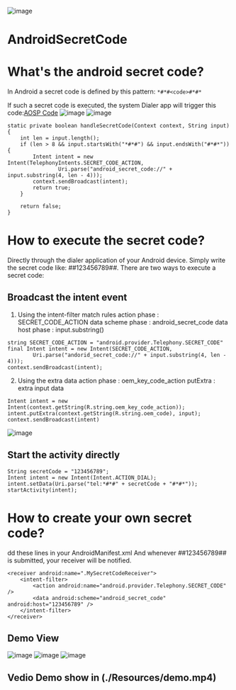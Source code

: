![image](./image_for_readme/androidsecretcode.png)
# AndroidSecretCode

# What's the android secret code?
In Android a secret code is defined by this pattern: ```*#*#<code>#*#*```

If such a secret code is executed, the system Dialer app will trigger this code:[AOSP Code](https://android.googlesource.com/platform/packages/apps/Dialer/+/91197049c458f07092b31501d2ed512180b13d58/src/com/android/dialer/SpecialCharSequenceMgr.java#131)
![image](./image_for_readme/flow1.png)
![image](./image_for_readme/flow3.png)
```
static private boolean handleSecretCode(Context context, String input) {
    int len = input.length();
    if (len > 8 && input.startsWith("*#*#") && input.endsWith("#*#*")) {
        Intent intent = new Intent(TelephonyIntents.SECRET_CODE_ACTION,
                Uri.parse("android_secret_code://" + input.substring(4, len - 4)));
        context.sendBroadcast(intent);
        return true;
    }

    return false;
}
```

# How to execute the secret code?
Directly through the dialer application of your Android device.
Simply write the secret code like: *#*#123456789#*#*.
There are two ways to execute a secret code:
## Broadcast the intent event
1. Using the intent-filter match rules
action phase : SECRET_CODE_ACTION
data scheme phase : android_secret_code
data host phase : input.substring()
```
string SECRET_CODE_ACTION = "android.provider.Telephony.SECRET_CODE"
final Intent intent = new Intent(SECRET_CODE_ACTION, 
        Uri.parse("andorid_secret_code://" + input.substring(4, len - 4)));
context.sendBroadcast(intent);
```
2. Using the extra data
action phase : oem_key_code_action
putExtra : extra input data
```
Intent intent = new Intent(context.getString(R.string.oem_key_code_action));
intent.putExtra(context.getString(R.string.oem_code), input);
context.sendBroadcast(intent)
```
![image](./image_for_readme/source.png)

## Start the activity directly
```
String secretCode = "123456789";
Intent intent = new Intent(Intent.ACTION_DIAL);    
intent.setData(Uri.parse("tel:*#*#" + secretCode + "#*#*"));
startActivity(intent);
```

# How to create your own secret code?
dd these lines in your AndroidManifest.xml
And whenever *#*#123456789#*#* is submitted, your receiver will be notified.

```
<receiver android:name=".MySecretCodeReceiver">
    <intent-filter>
        <action android:name="android.provider.Telephony.SECRET_CODE" />
        <data android:scheme="android_secret_code" android:host="123456789" />
	</intent-filter>
</receiver>
```

## Demo View
![image](./Resources/demo1.png)
![image](./Resources/demo2.png)
![image](./Resources/demo3.png)

## Vedio Demo show in (./Resources/demo.mp4)
